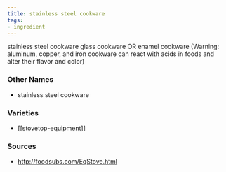 ```yaml
---
title: stainless steel cookware
tags:
- ingredient
---
```

stainless steel cookware glass cookware OR enamel cookware (Warning: aluminum, copper, and iron cookware can react with acids in foods and alter their flavor and color)

### Other Names

* stainless steel cookware

### Varieties

* [[stovetop-equipment]]

### Sources
* http://foodsubs.com/EqStove.html
